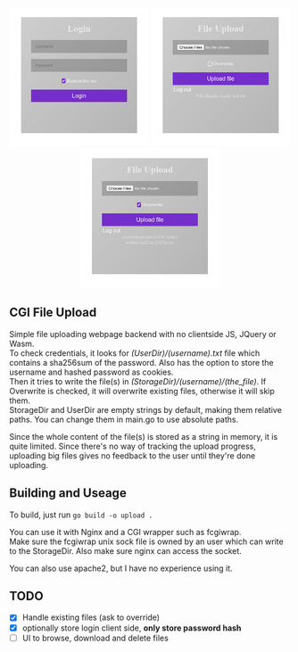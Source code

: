 <p align="center">
    <img src="screenshots/0.jpg" width="250" />
    <img src="screenshots/1.jpg" width="250" />
    <img src="screenshots/2.jpg" width="250" />
</p>


## CGI File Upload
Simple file uploading webpage backend with no clientside JS, JQuery or Wasm. \
To check credentials, it looks for *(UserDir)/(username).txt* file which contains a sha256sum of the password. Also has the option to store the username and hashed password as cookies. \
Then it tries to write the file(s) in *(StorageDir)/(username)/(the_file)*. If Overwrite is checked, it will overwrite existing files, otherwise it will skip them. \
StorageDir and UserDir are empty strings by default, making them relative paths. You can change them in main.go to use absolute paths.

Since the whole content of the file(s) is stored as a string in memory, it is quite limited. Since there's no way of tracking the upload progress, uploading big files gives no feedback to the user until they're done uploading.

## Building and Useage
To build, just run `go build -o upload .`

You can use it with Nginx and a CGI wrapper such as fcgiwrap. \
Make sure the fcgiwrap unix sock file is owned by an user which can write to the StorageDir. Also make sure nginx can access the socket.

You can also use apache2, but I have no experience using it.

## TODO
- [x] Handle existing files (ask to override)
- [x] optionally store login client side, **only store password hash**
- [ ] UI to browse, download and delete files
